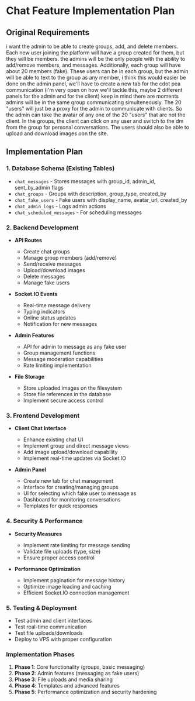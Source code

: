 # Chat Feature Implementation Plan

## Original Requirements
i want the admin to be able to create groups, add, and delete members. Each new user joining the platform will have a group created for them, but they will be members. the admins will be the only people with the ability to add/remove members, and messages. Additionally, each group will have about 20 members (fake). These users can be in each group, but the admin will be able to text to the group as any member, i think this would easier be done on the admin panel, we'll have to create a new tab for the cdot pea communication (i'm very open on how we'll tackle this, maybe 2 different panels for the admin and for the client) keep in mind there are moments admins will be in the same group communicating simulteneously. The 20 "users" will just be a proxy for the admin to communicate with clients. So the admin can take the avatar of any one of the 20 "users" that are not the client. In the groups, the client can click on any user and switch to the dm from the group for personal conversations. The users should also be able to upload and download images oon the site.

## Implementation Plan

### 1. Database Schema (Existing Tables)
- `chat_messages` - Stores messages with group_id, admin_id, sent_by_admin flags
- `chat_groups` - Groups with description, group_type, created_by
- `chat_fake_users` - Fake users with display_name, avatar_url, created_by
- `chat_admin_logs` - Logs admin actions
- `chat_scheduled_messages` - For scheduling messages

### 2. Backend Development
- **API Routes**
  - Create chat groups
  - Manage group members (add/remove)
  - Send/receive messages
  - Upload/download images
  - Delete messages
  - Manage fake users

- **Socket.IO Events**
  - Real-time message delivery
  - Typing indicators
  - Online status updates
  - Notification for new messages

- **Admin Features**
  - API for admin to message as any fake user
  - Group management functions
  - Message moderation capabilities
  - Rate limiting implementation

- **File Storage**
  - Store uploaded images on the filesystem
  - Store file references in the database
  - Implement secure access control

### 3. Frontend Development
- **Client Chat Interface**
  - Enhance existing chat UI
  - Implement group and direct message views
  - Add image upload/download capability
  - Implement real-time updates via Socket.IO

- **Admin Panel**
  - Create new tab for chat management
  - Interface for creating/managing groups
  - UI for selecting which fake user to message as
  - Dashboard for monitoring conversations
  - Templates for quick responses

### 4. Security & Performance
- **Security Measures**
  - Implement rate limiting for message sending
  - Validate file uploads (type, size)
  - Ensure proper access control

- **Performance Optimization**
  - Implement pagination for message history
  - Optimize image loading and caching
  - Efficient Socket.IO connection management

### 5. Testing & Deployment
- Test admin and client interfaces
- Test real-time communication
- Test file uploads/downloads
- Deploy to VPS with proper configuration

### Implementation Phases
1. **Phase 1**: Core functionality (groups, basic messaging)
2. **Phase 2**: Admin features (messaging as fake users)
3. **Phase 3**: File uploads and media sharing
4. **Phase 4**: Templates and advanced features
5. **Phase 5**: Performance optimization and security hardening